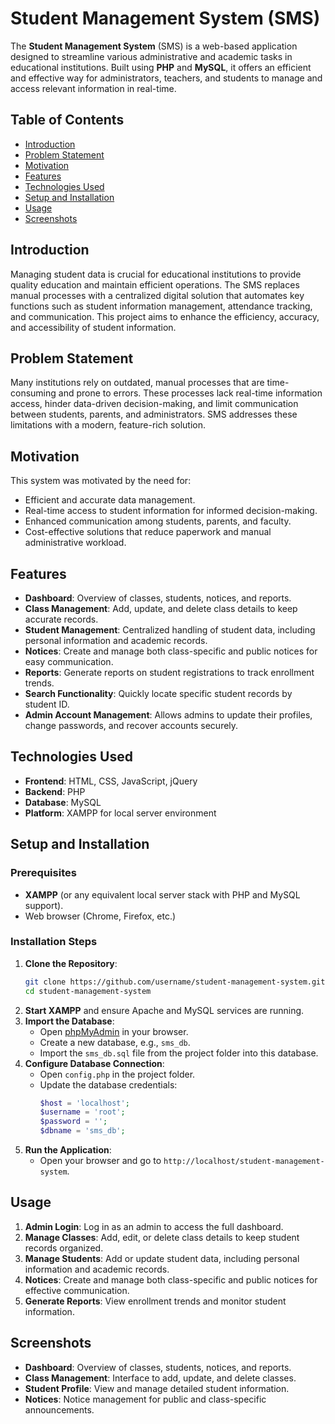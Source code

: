 

# Student Management System (SMS)

The **Student Management System** (SMS) is a web-based application designed to streamline various administrative and academic tasks in educational institutions. Built using **PHP** and **MySQL**, it offers an efficient and effective way for administrators, teachers, and students to manage and access relevant information in real-time.

## Table of Contents
- [Introduction](#introduction)
- [Problem Statement](#problem-statement)
- [Motivation](#motivation)
- [Features](#features)
- [Technologies Used](#technologies-used)
- [Setup and Installation](#setup-and-installation)
- [Usage](#usage)
- [Screenshots](#screenshots)

## Introduction
Managing student data is crucial for educational institutions to provide quality education and maintain efficient operations. The SMS replaces manual processes with a centralized digital solution that automates key functions such as student information management, attendance tracking, and communication. This project aims to enhance the efficiency, accuracy, and accessibility of student information.

## Problem Statement
Many institutions rely on outdated, manual processes that are time-consuming and prone to errors. These processes lack real-time information access, hinder data-driven decision-making, and limit communication between students, parents, and administrators. SMS addresses these limitations with a modern, feature-rich solution.

## Motivation
This system was motivated by the need for:
- Efficient and accurate data management.
- Real-time access to student information for informed decision-making.
- Enhanced communication among students, parents, and faculty.
- Cost-effective solutions that reduce paperwork and manual administrative workload.

## Features
- **Dashboard**: Overview of classes, students, notices, and reports.
- **Class Management**: Add, update, and delete class details to keep accurate records.
- **Student Management**: Centralized handling of student data, including personal information and academic records.
- **Notices**: Create and manage both class-specific and public notices for easy communication.
- **Reports**: Generate reports on student registrations to track enrollment trends.
- **Search Functionality**: Quickly locate specific student records by student ID.
- **Admin Account Management**: Allows admins to update their profiles, change passwords, and recover accounts securely.

## Technologies Used
- **Frontend**: HTML, CSS, JavaScript, jQuery
- **Backend**: PHP
- **Database**: MySQL
- **Platform**: XAMPP for local server environment

## Setup and Installation

### Prerequisites
- **XAMPP** (or any equivalent local server stack with PHP and MySQL support).
- Web browser (Chrome, Firefox, etc.)

### Installation Steps
1. **Clone the Repository**:
   ```bash
   git clone https://github.com/username/student-management-system.git
   cd student-management-system
   ```
2. **Start XAMPP** and ensure Apache and MySQL services are running.
3. **Import the Database**:
   - Open [phpMyAdmin](http://localhost/phpmyadmin) in your browser.
   - Create a new database, e.g., `sms_db`.
   - Import the `sms_db.sql` file from the project folder into this database.
4. **Configure Database Connection**:
   - Open `config.php` in the project folder.
   - Update the database credentials:
     ```php
     $host = 'localhost';
     $username = 'root';
     $password = '';
     $dbname = 'sms_db';
     ```
5. **Run the Application**:
   - Open your browser and go to `http://localhost/student-management-system`.

## Usage
1. **Admin Login**: Log in as an admin to access the full dashboard.
2. **Manage Classes**: Add, edit, or delete class details to keep student records organized.
3. **Manage Students**: Add or update student data, including personal information and academic records.
4. **Notices**: Create and manage both class-specific and public notices for effective communication.
5. **Generate Reports**: View enrollment trends and monitor student information.

## Screenshots
- **Dashboard**: Overview of classes, students, notices, and reports.
- **Class Management**: Interface to add, update, and delete classes.
- **Student Profile**: View and manage detailed student information.
- **Notices**: Notice management for public and class-specific announcements.

